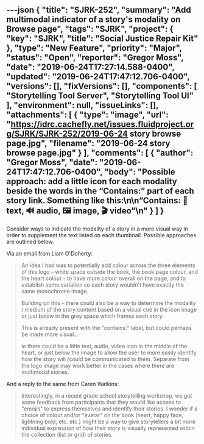 ---json
{
  "title": "SJRK-252",
  "summary": "Add multimodal indicator of a story's modality on Browse page",
  "tags": "SJRK",
  "project": {
    "key": "SJRK",
    "title": "Social Justice Repair Kit"
  },
  "type": "New Feature",
  "priority": "Major",
  "status": "Open",
  "reporter": "Gregor Moss",
  "date": "2019-06-24T17:27:14.588-0400",
  "updated": "2019-06-24T17:47:12.706-0400",
  "versions": [],
  "fixVersions": [],
  "components": [
    "Storytelling Tool Server",
    "Storytelling Tool UI"
  ],
  "environment": null,
  "issueLinks": [],
  "attachments": [
    {
      "type": "image",
      "url": "https://idrc.cachefly.net/issues.fluidproject.org/SJRK/SJRK-252/2019-06-24 story browse page.jpg",
      "filename": "2019-06-24 story browse page.jpg"
    }
  ],
  "comments": [
    {
      "author": "Gregor Moss",
      "date": "2019-06-24T17:47:12.706-0400",
      "body": "Possible approach: add a little icon for each modality beside the words in the “Contains:” part of each story link. Something like this:\n\n“Contains: 📝 text, 🔊 audio, 🖼️ image, 🎬 video”\n"
    }
  ]
}
---
Consider ways to indicate the modality of a story in a more visual way in order to supplement the text listed on each thumbnail. Possible approaches are outlined below.

Via an email from Liam O'Doherty:

> An idea I had was to potentially add colour across the three elements of this logo - white space outside the book, the book page colour, and the heart colour - to have more colour overall on the page, and to establish some variation so each story wouldn't have exactly the same monochrome image.
>
> Building on this - there could also be a way to determine the modality / medium of the story content based on a visual cue in the icon image or just below in the grey space which frames each story.
>
> This is already present with the "contains:" label, but could perhaps be made more visual...
>
> ie there could be a little text, audio, video icon in the middle of the heart, or just below the image to allow the user to more easily identify how the story will /could be communicated to them. Separate from the logo image may work better in the cases where there are multimodal stories.

And a reply to the same from Caren Watkins:

> Interestingly, in a recent grade school storytelling workshop, we got some feedback from participants that they would like access to "emojis" to express themselves and identify their stories. I wonder if a choice of colour and/or "avatar" on the book (heart, happy face, lightning bold, etc. etc.) might be a way to give storytellers a bit more individual expression of how their story is visually represented within the collection (list or grid) of stories.

        